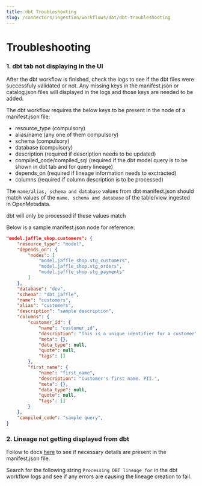 ```yaml
---
title: dbt Troubleshooting
slug: /connectors/ingestion/workflows/dbt/dbt-troubleshooting
---
```


# Troubleshooting

### 1. dbt tab not displaying in the UI

After the dbt workflow is finished, check the logs to see if the dbt files were successfuly validated or not. Any missing keys in the manifest.json or catalog.json files will displayed in the logs and those keys are needed to be added.

The dbt workflow requires the below keys to be present in the node of a manifest.json file:
- resource_type (compulsory)
- alias/name (any one of them compulsory)
- schema (compulsory)
- database (compulsory)
- description (required if description needs to be updated)
- compiled_code/compiled_sql (required if the dbt model query is to be shown in dbt tab and for query lineage)
- depends_on (required if lineage information needs to exctracted)
- columns (required if column description is to be processed)

<Note>

The `name/alias, schema and database` values from dbt manifest.json should match values of the `name, schema and database` of the table/view ingested in OpenMetadata.

dbt will only be processed if these values match

</Note>

Below is a sample manifest.json node for reference:
```json
"model.jaffle_shop.customers": {
    "resource_type": "model",
    "depends_on": {
        "nodes": [
            "model.jaffle_shop.stg_customers",
            "model.jaffle_shop.stg_orders",
            "model.jaffle_shop.stg_payments"
        ]
    },
    "database": "dev",
    "schema": "dbt_jaffle",
    "name": "customers",
    "alias": "customers",
    "description": "sample description",
    "columns": {
        "customer_id": {
            "name": "customer_id",
            "description": "This is a unique identifier for a customer",
            "meta": {},
            "data_type": null,
            "quote": null,
            "tags": []
        },
        "first_name": {
            "name": "first_name",
            "description": "Customer's first name. PII.",
            "meta": {},
            "data_type": null,
            "quote": null,
            "tags": []
        }
    },
    "compiled_code": "sample query",
}
```

### 2. Lineage not getting displayed from dbt
Follow to docs [here](/connectors/ingestion/workflows/dbt/ingest-dbt-lineage) to see if necessary details are present in the manifest.json file.

Search for the following string `Processing DBT lineage for` in the dbt workflow logs and see if any errors are causing the lineage creation to fail.

